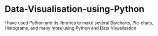 # Data-Visualisation-using-Python
I have used Python and its libraries to make several Barcharts, Pie-chats, Histograms, and many more using Python and Data Visualisation
